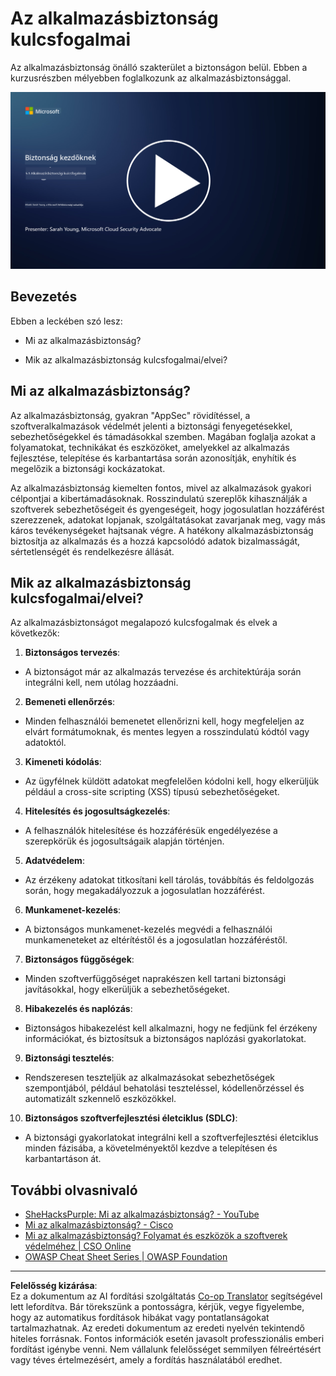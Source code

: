 <!--
CO_OP_TRANSLATOR_METADATA:
{
  "original_hash": "e4b56bb23078d3ffb7ad407d280b0c36",
  "translation_date": "2025-09-03T21:10:07+00:00",
  "source_file": "5.1 AppSec key concepts.md",
  "language_code": "hu"
}
-->
# Az alkalmazásbiztonság kulcsfogalmai

Az alkalmazásbiztonság önálló szakterület a biztonságon belül. Ebben a kurzusrészben mélyebben foglalkozunk az alkalmazásbiztonsággal.

[![Nézd meg a videót](../../translated_images/5-1_placeholder.29d7c06237ea84d113c4d91a72ee86a08f73f60187f2a32828c28cfda4f0aeb5.hu.png)](https://learn-video.azurefd.net/vod/player?id=d81dc210-ee8a-445a-aee0-aaf8a2b37af2)

## Bevezetés

Ebben a leckében szó lesz:

- Mi az alkalmazásbiztonság?

- Mik az alkalmazásbiztonság kulcsfogalmai/elvei?

## Mi az alkalmazásbiztonság?

Az alkalmazásbiztonság, gyakran "AppSec" rövidítéssel, a szoftveralkalmazások védelmét jelenti a biztonsági fenyegetésekkel, sebezhetőségekkel és támadásokkal szemben. Magában foglalja azokat a folyamatokat, technikákat és eszközöket, amelyekkel az alkalmazás fejlesztése, telepítése és karbantartása során azonosítják, enyhítik és megelőzik a biztonsági kockázatokat.

Az alkalmazásbiztonság kiemelten fontos, mivel az alkalmazások gyakori célpontjai a kibertámadásoknak. Rosszindulatú szereplők kihasználják a szoftverek sebezhetőségeit és gyengeségeit, hogy jogosulatlan hozzáférést szerezzenek, adatokat lopjanak, szolgáltatásokat zavarjanak meg, vagy más káros tevékenységeket hajtsanak végre. A hatékony alkalmazásbiztonság biztosítja az alkalmazás és a hozzá kapcsolódó adatok bizalmasságát, sértetlenségét és rendelkezésre állását.

## Mik az alkalmazásbiztonság kulcsfogalmai/elvei?

Az alkalmazásbiztonságot megalapozó kulcsfogalmak és elvek a következők:

1. **Biztonságos tervezés**:

- A biztonságot már az alkalmazás tervezése és architektúrája során integrálni kell, nem utólag hozzáadni.

2. **Bemeneti ellenőrzés**:

- Minden felhasználói bemenetet ellenőrizni kell, hogy megfeleljen az elvárt formátumoknak, és mentes legyen a rosszindulatú kódtól vagy adatoktól.

3. **Kimeneti kódolás**:

- Az ügyfélnek küldött adatokat megfelelően kódolni kell, hogy elkerüljük például a cross-site scripting (XSS) típusú sebezhetőségeket.

4. **Hitelesítés és jogosultságkezelés**:

- A felhasználók hitelesítése és hozzáférésük engedélyezése a szerepkörük és jogosultságaik alapján történjen.

5. **Adatvédelem**:

- Az érzékeny adatokat titkosítani kell tárolás, továbbítás és feldolgozás során, hogy megakadályozzuk a jogosulatlan hozzáférést.

6. **Munkamenet-kezelés**:

- A biztonságos munkamenet-kezelés megvédi a felhasználói munkameneteket az eltérítéstől és a jogosulatlan hozzáféréstől.

7. **Biztonságos függőségek**:

- Minden szoftverfüggőséget naprakészen kell tartani biztonsági javításokkal, hogy elkerüljük a sebezhetőségeket.

8. **Hibakezelés és naplózás**:

- Biztonságos hibakezelést kell alkalmazni, hogy ne fedjünk fel érzékeny információkat, és biztosítsuk a biztonságos naplózási gyakorlatokat.

9. **Biztonsági tesztelés**:

- Rendszeresen teszteljük az alkalmazásokat sebezhetőségek szempontjából, például behatolási teszteléssel, kódellenőrzéssel és automatizált szkennelő eszközökkel.

10. **Biztonságos szoftverfejlesztési életciklus (SDLC)**:

- A biztonsági gyakorlatokat integrálni kell a szoftverfejlesztési életciklus minden fázisába, a követelményektől kezdve a telepítésen és karbantartáson át.

## További olvasnivaló

- [SheHacksPurple: Mi az alkalmazásbiztonság? - YouTube](https://www.youtube.com/watch?v=eNmccQNzSSY)
- [Mi az alkalmazásbiztonság? - Cisco](https://www.cisco.com/c/en/us/solutions/security/application-first-security/what-is-application-security.html#~how-does-it-work)
- [Mi az alkalmazásbiztonság? Folyamat és eszközök a szoftverek védelméhez | CSO Online](https://www.csoonline.com/article/566471/what-is-application-security-a-process-and-tools-for-securing-software.html)
- [OWASP Cheat Sheet Series | OWASP Foundation](https://owasp.org/www-project-cheat-sheets/)

---

**Felelősség kizárása**:  
Ez a dokumentum az AI fordítási szolgáltatás [Co-op Translator](https://github.com/Azure/co-op-translator) segítségével lett lefordítva. Bár törekszünk a pontosságra, kérjük, vegye figyelembe, hogy az automatikus fordítások hibákat vagy pontatlanságokat tartalmazhatnak. Az eredeti dokumentum az eredeti nyelvén tekintendő hiteles forrásnak. Fontos információk esetén javasolt professzionális emberi fordítást igénybe venni. Nem vállalunk felelősséget semmilyen félreértésért vagy téves értelmezésért, amely a fordítás használatából eredhet.